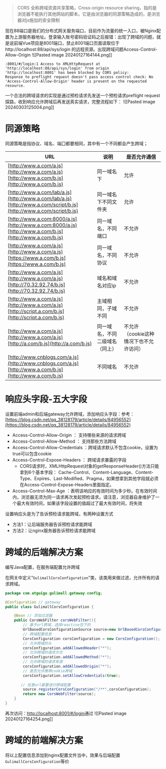> CORS 全称跨域资源共享策略，Cross-origin resource sharing，指的是浏览器不能执行其他网站的脚本。它是由浏览器的同源策略造成的，是浏览器对js施加的安全限制

现在88端口是我们的分布式网关服务端口，目前作为流量的统一入口，被Nginx配置为上游服务器地址。登录输入账号密码验证码之后报错：出现了跨域的问题，就是说前端Vue项目是8001端口，禁止8001端口页面读取位于 http://localhost:88/api/sys/login 的远程资源。出现跨域问题Access-Control-Allow-Origin
![[Pasted image 20240127164144.png]]

```Shell
:8001/#/login:1 Access to XMLHttpRequest at 'http://localhost:88/api/sys/login' from origin 'http://localhost:8001' has been blocked by CORS policy: 
Response to preflight request doesn't pass access control check: No 'Access-Control-Allow-Origin' header is present on the requested resource.
```

一个合法的跨域请求的实现是通过预检请求先发送一个预检请求preflight request探路，收到响应允许跨域后再发送真实请求，完整流程如下：
![[Pasted image 20240303125004.png]]
# 同源策略
同源策略是指协议、域名、端囗都要相同，其中有一个不同都会产生跨域；

| URL                                                                                                                      | 说明              | 是否允许通信                 |
| ------------------------------------------------------------------------------------------------------------------------ | --------------- | ---------------------- |
| [http://www.a.com/a.js](http://www.a.com/a.js)  <br>[http://www.a.com/b.js](http://www.a.com/b.js)                       | 同一域名下           | 允许                     |
| [http://www.a.com/lab/a.js](http://www.a.com/lab/a.js)  <br>[http://www.a.com/script/b.js](http://www.a.com/script/b.js) | 同一域名下不同文件夹      | 允许                     |
| [http://www.a.com:8000/a.js](http://www.a.com:8000/a.js)  <br>[http://www.a.com/b.js](http://www.a.com/b.js)             | 同一域名，不同端口       | 不允许                    |
| [http://www.a.com/a.js](http://www.a.com/a.js)  <br>[https://www.a.com/b.js](https://www.a.com/b.js)                     | 同一域名，不同协议       | 不允许                    |
| [http://www.a.com/a.js](http://www.a.com/a.js)  <br>[http://70.32.92.74/b.js](http://70.32.92.74/b.js)                   | 域名和域名对应ip       | 不允许                    |
| [http://www.a.com/a.js](http://www.a.com/a.js)  <br>[http://script.a.com/b.js](http://script.a.com/b.js)                 | 主域相同，子域不同       | 不允许                    |
| [http://www.a.com/a.js](http://www.a.com/a.js)  <br>[http://a.com/b.js](http://a.com/b.js)                               | 同一域名，不同二级域名（同上） | 不允许（cookie这种情况下也不允许访问） |
| [http://www.cnblogs.com/a.js](http://www.cnblogs.com/a.js)  <br>[http://www.a.com/b.js](http://www.a.com/b.js)           | 不同域名            | 不允许                    |

# 响应头字段-五大字段

设置前端admin和后端gateway允许跨域，添加响应头字段：参考：[https://blog.csdn.net/qq_38128179/article/details/84956552](https://blog.csdn.net/qq_38128179/article/details/84956552)

- Access-Control-Allow-Origin ： 支持哪些来源的请求跨域
- Access-Control-Allow-Method ： 支持那些方法跨域
- Access-Control-Allow-Credentials ：跨域请求默认不包含cookie，设置为true可以包含cookie
- Access-Control-Expose-Headers ： 跨域请求暴露的字段
    - CORS请求时，XMLHttpRequest对象的getResponseHeader()方法只能拿到6个基本字段： Cache-Control、Content-Language、Content-Type、Expires、Last-Modified、Pragma，如果想拿到其他字段就必须在Access-Control-Expose-Headers里面指定。
- Access-Control-Max-Age ：表明该响应的有效时间为多少秒。在有效时间内，浏览器无须为同一请求再次发起预检请求。请注意，浏览器自身维护了一个最大有效时间，如果该字段设置的值超过了最大有效时间，将失效

设置响应头是为了告诉预检请求能跨域，有两种设置方式
- 方法1：让后端服务器告诉预检请求能跨域
- 方法2：让nginx服务器告诉预检请求能跨域

# 跨域的后端解决方案

编写Java配置，在服务端配置允许跨域

在网关中定义“`GulimallCorsConfiguration`”类，该类用来做过滤，允许所有的请求跨域。

```Java
package com.atguigu.gulimall.gateway.config;

@Configuration // gateway
public class GulimallCorsConfiguration {

    @Bean // 添加过滤器
    public CorsWebFilter corsWebFilter(){
        // 基于url跨域，选择reactive包下的
        UrlBasedCorsConfigurationSource source=new UrlBasedCorsConfigurationSource();
        // 跨域配置信息
        CorsConfiguration corsConfiguration = new CorsConfiguration();
        // 允许跨域的头
        corsConfiguration.addAllowedHeader("*");
        // 允许跨域的请求方式
        corsConfiguration.addAllowedMethod("*");
        // 允许跨域的请求来源
        corsConfiguration.addAllowedOrigin("*");
        // 是否允许携带cookie跨域
        corsConfiguration.setAllowCredentials(true);
        
       // 任意url都要进行跨域配置
        source.registerCorsConfiguration("/**",corsConfiguration);
        return new CorsWebFilter(source);
    }
}
```

再次访问：[http://localhost:8001/#/login](http://localhost:8001/#/login)通过
![[Pasted image 20240127164254.png]]

# 跨域的前端解决方案

将以上配置信息添加到nginx配置文件当中，效果与后端配置`GulimallCorsConfiguration`等价